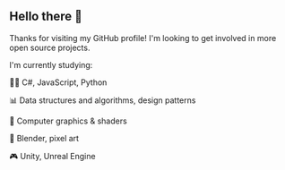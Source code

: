 ## Hello there 👋

Thanks for visiting my GitHub profile! 
I'm looking to get involved in more open source projects. 

I'm currently studying:

👨‍💻 C#, JavaScript, Python

📊 Data structures and algorithms, design patterns

👾 Computer graphics & shaders

🍩 Blender, pixel art

🎮 Unity, Unreal Engine


<!--
**ScottProuty/ScottProuty** is a ✨ _special_ ✨ repository because its `README.md` (this file) appears on your GitHub profile.

Here are some ideas to get you started:

- 🔭 I’m currently working on ...
- 🌱 I’m currently learning ...
- 👯 I’m looking to collaborate on ...
- 🤔 I’m looking for help with ...
- 💬 Ask me about ...
- 📫 How to reach me: ...
- 😄 Pronouns: ...
- ⚡ Fun fact: ...
-->

